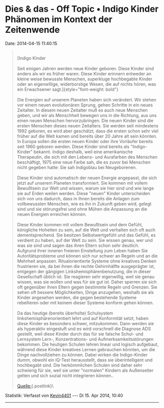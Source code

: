 Dies & das - Off Topic • Indigo Kinder Phänomen im Kontext der Zeitenwende
==========================================================================

Date: 2014-04-15 11:40:15

> <div>
>
> \
> [Indigo Kinder\
> \
> Seit einigen Jahren werden neue Kinder geboren. Diese Kinder sind
> anders als wir es früher waren. Diese Kinder erinnern entweder an
> kleine weise bewusste Menschen, superkluge hochbegabte Kinder oder an
> eigenwillige, widerborstige Wesen, die auf nichts hören, was ein
> Erwachsener sagt.]{style="font-weight: bold"}\
> \
> Die Energien auf unserem Planeten haben sich verändert. Wir stehen vor
> einem neuen evolutionären Sprung, gehen Schritte in ein neues
> Zeitalter. In diesem neuen Zeitalter muß es auch neue Menschen geben,
> und wir als Menschheit bewegen uns in die Richtung, aus uns einen
> neuen Menschen hervorzubringen. Die neuen Kinder sind die ersten
> Menschen dieses neuen Zeitalters. Sie werden seit mindestens 1992
> geboren, es wird aber geschätzt, dass die ersten schon sehr viel
> früher auf die Welt kamen und bereits über 20 Jahre alt sein könnten.
> In Europa sollen die ersten neuen Kinder oder ihre Vorläufer bereits
> seit 1960 geboren werden. Diese Kinder sind bereits als
> "Indigo-Kinder" bekannt. Indigo deshalb, weil eine amerikanische
> Therapeutin, die sich mit den Lebens- und Aurafarben des Menschen
> beschäftigt, 1975 eine neue Farbe sah, die es zuvor bei Menschen nicht
> gegeben hatte: Sie sah Indigoblau bei Neugeborenen.\
> \
> Diese Kinder sind automatisch der neuen Energie angepasst, die sich
> jetzt auf unserem Planeten transformiert. Sie kommen mit vollem
> Bewußtsein zur Welt und wissen, warum sie hier sind und wie lange sie
> auf Erden weilen werden. Diese "neuen" Kinder unterscheiden sich von
> uns dadurch, dass in Ihnen bereits die Anlagen zum vollbewussten
> Menschen, wie es ihn in Zukunft geben wird, gelegt sind und sie
> störungsfrei und ohne Mühen die Anpassung an die neuen Energien
> erreichen können.\
> \
> Diese Kinder kommen mit vollem Bewußtsein und dem Gefühl, königliche
> Hoheiten zu sein, auf die Welt und verhalten sich oft auch
> dementsprechend. Sie besitzen Selbstwertgefühl und das Gefühl, es
> verdient zu haben, auf der Welt zu sein. Sie wissen genau, wer und was
> sie sind und sagen das ihren Eltern schon sehr deutlich. Aufgrund
> ihrer inneren freieren Einstellung zum Leben haben Sie
> Autoritätsprobleme und können sich nur schwer an Regeln und an die
> Mehrheit anpassen. Ritualorientierte Systeme ohne kreatives Denken
> frustrieren sie, da bei ihnen die rechte Gehirnhälfte ausgeprägter
> ist, entgegen der gängigen Linkshemisphärenbenutzung, die in dieser
> Gesellschaft üblich ist. Sie reagieren sehr eigenwillig, weil sie
> genau wissen, was sie wollen und was für sie gut ist. Daher sperren
> sie sich oft gegenüber ihren Eltern gegen bestimmte Regeln und
> Grenzen. Sie sehen oft bessere Möglichkeiten, Dinge anzugehen, weshalb
> sie als Kinder angesehen werden, die gegen bestehende Systeme
> rebellieren oder mit keinem dieser Systeme konform gehen können.\
> \
> Da das heutige (bereits überholte) Schulsystem
> linkshemisphärenorientiert lehrt und auf Konformität setzt, haben
> diese Kinder es besonders schwer, mitzukommen. Dann werden sie als
> hyperaktiv eingestuft und es wird vorschnell die Diagnose ADS
> gestellt, weil diese Kinder durch das für sie falsche Schul- und
> Lernsystem Lern-, Konzentrations- und Aufmerksamkeitsstörungen
> bekommen. Die heutigen Schulen lehren linear und logisch aufgebaut,
> während diese Kinder kreatives Lernen gebrauchen könnten, um die Dinge
> nachvollziehen zu können. Dabei wirken die Indigo-Kinder dumm, obwohl
> ein IQ-Test herausstellt, dass sie überintelligent und hochbegabt
> sind. Die herkömmlichen Schulen sind daher sehr schwierig für sie,
> weil sie unter "normalen" Kindern als Außenseiter gelten und sich
> sozial nicht integrieren können..\
> \
> [Quelle:](http://www.energie-der-sterne.de/Indigo-Kinder/indigo-kinder.html){.postlink}\
>
> </div>

Statistik: Verfasst von
[Kevin4401](http://forum.suma-ev.de/memberlist.php?mode=viewprofile&u=112)
--- Di 15. Apr 2014, 10:40

------------------------------------------------------------------------
